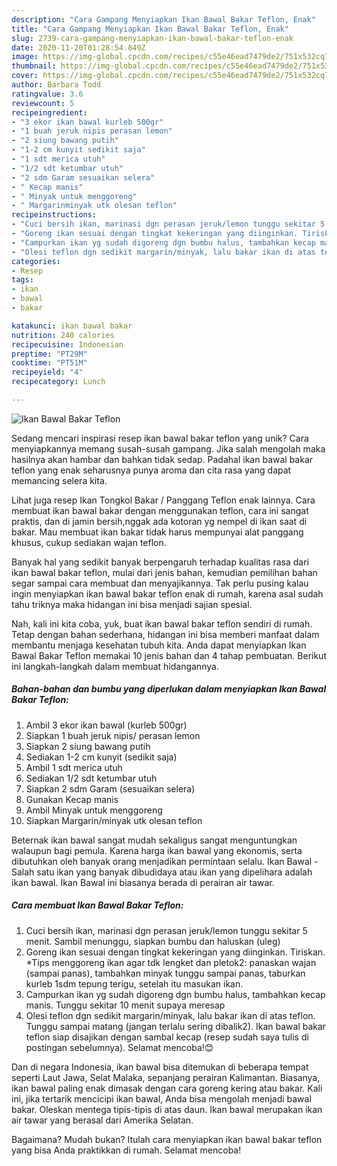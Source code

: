 ```yaml
---
description: "Cara Gampang Menyiapkan Ikan Bawal Bakar Teflon, Enak"
title: "Cara Gampang Menyiapkan Ikan Bawal Bakar Teflon, Enak"
slug: 2739-cara-gampang-menyiapkan-ikan-bawal-bakar-teflon-enak
date: 2020-11-20T01:28:54.849Z
image: https://img-global.cpcdn.com/recipes/c55e46ead7479de2/751x532cq70/ikan-bawal-bakar-teflon-foto-resep-utama.jpg
thumbnail: https://img-global.cpcdn.com/recipes/c55e46ead7479de2/751x532cq70/ikan-bawal-bakar-teflon-foto-resep-utama.jpg
cover: https://img-global.cpcdn.com/recipes/c55e46ead7479de2/751x532cq70/ikan-bawal-bakar-teflon-foto-resep-utama.jpg
author: Barbara Todd
ratingvalue: 3.6
reviewcount: 5
recipeingredient:
- "3 ekor ikan bawal kurleb 500gr"
- "1 buah jeruk nipis perasan lemon"
- "2 siung bawang putih"
- "1-2 cm kunyit sedikit saja"
- "1 sdt merica utuh"
- "1/2 sdt ketumbar utuh"
- "2 sdm Garam sesuaikan selera"
- " Kecap manis"
- " Minyak untuk menggoreng"
- " Margarinminyak utk olesan teflon"
recipeinstructions:
- "Cuci bersih ikan, marinasi dgn perasan jeruk/lemon tunggu sekitar 5 menit. Sambil menunggu, siapkan bumbu dan haluskan (uleg)"
- "Goreng ikan sesuai dengan tingkat kekeringan yang diinginkan. Tiriskan. *Tips menggoreng ikan agar tdk lengket dan pletok2: panaskan wajan (sampai panas), tambahkan minyak tunggu sampai panas, taburkan kurleb 1sdm tepung terigu, setelah itu masukan ikan."
- "Campurkan ikan yg sudah digoreng dgn bumbu halus, tambahkan kecap manis. Tunggu sekitar 10 menit supaya meresap"
- "Olesi teflon dgn sedikit margarin/minyak, lalu bakar ikan di atas teflon. Tunggu sampai matang (jangan terlalu sering dibalik2). Ikan bawal bakar teflon siap disajikan dengan sambal kecap (resep sudah saya tulis di postingan sebelumnya). Selamat mencoba!😊"
categories:
- Resep
tags:
- ikan
- bawal
- bakar

katakunci: ikan bawal bakar 
nutrition: 240 calories
recipecuisine: Indonesian
preptime: "PT29M"
cooktime: "PT51M"
recipeyield: "4"
recipecategory: Lunch

---
```



![Ikan Bawal Bakar Teflon](https://img-global.cpcdn.com/recipes/c55e46ead7479de2/751x532cq70/ikan-bawal-bakar-teflon-foto-resep-utama.jpg)

Sedang mencari inspirasi resep ikan bawal bakar teflon yang unik? Cara menyiapkannya memang susah-susah gampang. Jika salah mengolah maka hasilnya akan hambar dan bahkan tidak sedap. Padahal ikan bawal bakar teflon yang enak seharusnya punya aroma dan cita rasa yang dapat memancing selera kita.

Lihat juga resep Ikan Tongkol Bakar / Panggang Teflon enak lainnya. Cara membuat ikan bawal bakar dengan menggunakan teflon, cara ini sangat praktis, dan di jamin bersih,nggak ada kotoran yg nempel di ikan saat di bakar. Mau membuat ikan bakar tidak harus mempunyai alat panggang khusus, cukup sediakan wajan teflon.

Banyak hal yang sedikit banyak berpengaruh terhadap kualitas rasa dari ikan bawal bakar teflon, mulai dari jenis bahan, kemudian pemilihan bahan segar sampai cara membuat dan menyajikannya. Tak perlu pusing kalau ingin menyiapkan ikan bawal bakar teflon enak di rumah, karena asal sudah tahu triknya maka hidangan ini bisa menjadi sajian spesial.


Nah, kali ini kita coba, yuk, buat ikan bawal bakar teflon sendiri di rumah. Tetap dengan bahan sederhana, hidangan ini bisa memberi manfaat dalam membantu menjaga kesehatan tubuh kita. Anda dapat menyiapkan Ikan Bawal Bakar Teflon memakai 10 jenis bahan dan 4 tahap pembuatan. Berikut ini langkah-langkah dalam membuat hidangannya.

<!--inarticleads1-->

##### Bahan-bahan dan bumbu yang diperlukan dalam menyiapkan Ikan Bawal Bakar Teflon:

1. Ambil 3 ekor ikan bawal (kurleb 500gr)
1. Siapkan 1 buah jeruk nipis/ perasan lemon
1. Siapkan 2 siung bawang putih
1. Sediakan 1-2 cm kunyit (sedikit saja)
1. Ambil 1 sdt merica utuh
1. Sediakan 1/2 sdt ketumbar utuh
1. Siapkan 2 sdm Garam (sesuaikan selera)
1. Gunakan  Kecap manis
1. Ambil  Minyak untuk menggoreng
1. Siapkan  Margarin/minyak utk olesan teflon


Beternak ikan bawal sangat mudah sekaligus sangat menguntungkan walaupun bagi pemula. Karena harga ikan bawal yang ekonomis, serta dibutuhkan oleh banyak orang menjadikan permintaan selalu. Ikan Bawal - Salah satu ikan yang banyak dibudidaya atau ikan yang dipelihara adalah ikan bawal. Ikan Bawal ini biasanya berada di perairan air tawar. 

<!--inarticleads2-->

##### Cara membuat Ikan Bawal Bakar Teflon:

1. Cuci bersih ikan, marinasi dgn perasan jeruk/lemon tunggu sekitar 5 menit. Sambil menunggu, siapkan bumbu dan haluskan (uleg)
1. Goreng ikan sesuai dengan tingkat kekeringan yang diinginkan. Tiriskan. *Tips menggoreng ikan agar tdk lengket dan pletok2: panaskan wajan (sampai panas), tambahkan minyak tunggu sampai panas, taburkan kurleb 1sdm tepung terigu, setelah itu masukan ikan.
1. Campurkan ikan yg sudah digoreng dgn bumbu halus, tambahkan kecap manis. Tunggu sekitar 10 menit supaya meresap
1. Olesi teflon dgn sedikit margarin/minyak, lalu bakar ikan di atas teflon. Tunggu sampai matang (jangan terlalu sering dibalik2). Ikan bawal bakar teflon siap disajikan dengan sambal kecap (resep sudah saya tulis di postingan sebelumnya). Selamat mencoba!😊


Dan di negara Indonesia, ikan bawal bisa ditemukan di beberapa tempat seperti Laut Jawa, Selat Malaka, sepanjang perairan Kalimantan. Biasanya, ikan bawal paling enak dimasak dengan cara goreng kering atau bakar. Kali ini, jika tertarik mencicipi ikan bawal, Anda bisa mengolah menjadi bawal bakar. Oleskan mentega tipis-tipis di atas daun. Ikan bawal merupakan ikan air tawar yang berasal dari Amerika Selatan. 

Bagaimana? Mudah bukan? Itulah cara menyiapkan ikan bawal bakar teflon yang bisa Anda praktikkan di rumah. Selamat mencoba!
